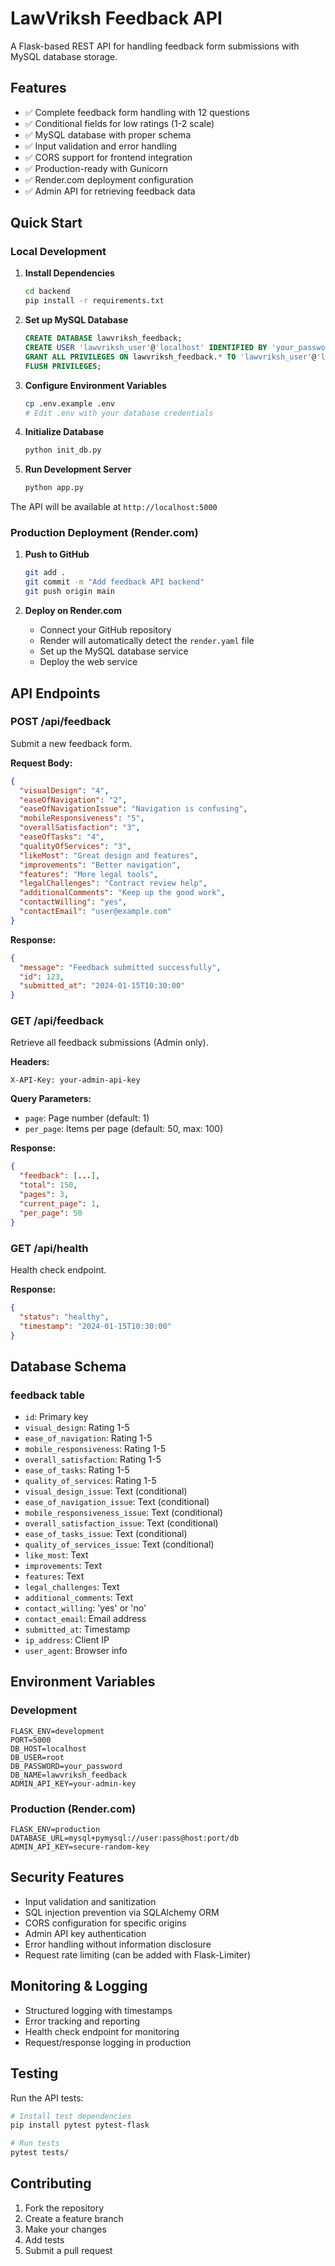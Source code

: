 # LawVriksh Feedback API

A Flask-based REST API for handling feedback form submissions with MySQL database storage.

## Features

- ✅ Complete feedback form handling with 12 questions
- ✅ Conditional fields for low ratings (1-2 scale)
- ✅ MySQL database with proper schema
- ✅ Input validation and error handling
- ✅ CORS support for frontend integration
- ✅ Production-ready with Gunicorn
- ✅ Render.com deployment configuration
- ✅ Admin API for retrieving feedback data

## Quick Start

### Local Development

1. **Install Dependencies**
   ```bash
   cd backend
   pip install -r requirements.txt
   ```

2. **Set up MySQL Database**
   ```sql
   CREATE DATABASE lawvriksh_feedback;
   CREATE USER 'lawvriksh_user'@'localhost' IDENTIFIED BY 'your_password';
   GRANT ALL PRIVILEGES ON lawvriksh_feedback.* TO 'lawvriksh_user'@'localhost';
   FLUSH PRIVILEGES;
   ```

3. **Configure Environment Variables**
   ```bash
   cp .env.example .env
   # Edit .env with your database credentials
   ```

4. **Initialize Database**
   ```bash
   python init_db.py
   ```

5. **Run Development Server**
   ```bash
   python app.py
   ```

The API will be available at `http://localhost:5000`

### Production Deployment (Render.com)

1. **Push to GitHub**
   ```bash
   git add .
   git commit -m "Add feedback API backend"
   git push origin main
   ```

2. **Deploy on Render.com**
   - Connect your GitHub repository
   - Render will automatically detect the `render.yaml` file
   - Set up the MySQL database service
   - Deploy the web service

## API Endpoints

### POST /api/feedback
Submit a new feedback form.

**Request Body:**
```json
{
  "visualDesign": "4",
  "easeOfNavigation": "2",
  "easeOfNavigationIssue": "Navigation is confusing",
  "mobileResponsiveness": "5",
  "overallSatisfaction": "3",
  "easeOfTasks": "4",
  "qualityOfServices": "3",
  "likeMost": "Great design and features",
  "improvements": "Better navigation",
  "features": "More legal tools",
  "legalChallenges": "Contract review help",
  "additionalComments": "Keep up the good work",
  "contactWilling": "yes",
  "contactEmail": "user@example.com"
}
```

**Response:**
```json
{
  "message": "Feedback submitted successfully",
  "id": 123,
  "submitted_at": "2024-01-15T10:30:00"
}
```

### GET /api/feedback
Retrieve all feedback submissions (Admin only).

**Headers:**
```
X-API-Key: your-admin-api-key
```

**Query Parameters:**
- `page`: Page number (default: 1)
- `per_page`: Items per page (default: 50, max: 100)

**Response:**
```json
{
  "feedback": [...],
  "total": 150,
  "pages": 3,
  "current_page": 1,
  "per_page": 50
}
```

### GET /api/health
Health check endpoint.

**Response:**
```json
{
  "status": "healthy",
  "timestamp": "2024-01-15T10:30:00"
}
```

## Database Schema

### feedback table
- `id`: Primary key
- `visual_design`: Rating 1-5
- `ease_of_navigation`: Rating 1-5
- `mobile_responsiveness`: Rating 1-5
- `overall_satisfaction`: Rating 1-5
- `ease_of_tasks`: Rating 1-5
- `quality_of_services`: Rating 1-5
- `visual_design_issue`: Text (conditional)
- `ease_of_navigation_issue`: Text (conditional)
- `mobile_responsiveness_issue`: Text (conditional)
- `overall_satisfaction_issue`: Text (conditional)
- `ease_of_tasks_issue`: Text (conditional)
- `quality_of_services_issue`: Text (conditional)
- `like_most`: Text
- `improvements`: Text
- `features`: Text
- `legal_challenges`: Text
- `additional_comments`: Text
- `contact_willing`: 'yes' or 'no'
- `contact_email`: Email address
- `submitted_at`: Timestamp
- `ip_address`: Client IP
- `user_agent`: Browser info

## Environment Variables

### Development
```env
FLASK_ENV=development
PORT=5000
DB_HOST=localhost
DB_USER=root
DB_PASSWORD=your_password
DB_NAME=lawvriksh_feedback
ADMIN_API_KEY=your-admin-key
```

### Production (Render.com)
```env
FLASK_ENV=production
DATABASE_URL=mysql+pymysql://user:pass@host:port/db
ADMIN_API_KEY=secure-random-key
```

## Security Features

- Input validation and sanitization
- SQL injection prevention via SQLAlchemy ORM
- CORS configuration for specific origins
- Admin API key authentication
- Error handling without information disclosure
- Request rate limiting (can be added with Flask-Limiter)

## Monitoring & Logging

- Structured logging with timestamps
- Error tracking and reporting
- Health check endpoint for monitoring
- Request/response logging in production

## Testing

Run the API tests:
```bash
# Install test dependencies
pip install pytest pytest-flask

# Run tests
pytest tests/
```

## Contributing

1. Fork the repository
2. Create a feature branch
3. Make your changes
4. Add tests
5. Submit a pull request
